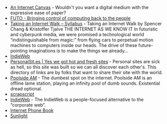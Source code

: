 - [An Internet Canvas](https://papers.mmm.dev/) - Wouldn't you want a digital medium with the expressive ease of paper?
- [FUTO - Bringing control of computing back to the people](https://futo.org/)
- [Taking an Internet Walk – Syllabus](https://syllabusproject.org/syllabus-for-taking-an-internet-walk/) - Taking an Internet Walk by Spencer Chang & Kristoffer Tjalve THE INTERNET AS WE KNOW IT In futuristic and cyberpunk media, we were promised a technological world “indistinguishable from magic:” from flying cars to perpetual motion machines to computers inside our heads. The drive of these future-pointing imaginations is to make the things we already…
- [IndieWeb](https://indieweb.org/)
- [PersonalSit.es | Yes we got hot and fresh sites](https://personalsit.es/) - Personal sites are sick as hell, so this site was built so we can all discover each other's. This directory of links are by folks that want to share their site with the world.
- [Poolside AM](https://poolside.am/) - The dumbest spot on the internet. Poolside AM is an offline lame station, playing an infinity pool of dumb sounds. Existential dread optional.
- [scrapscript](https://scrapscript.org/)
- [IndieWeb](https://indieweb.org/) - The IndieWeb is a people-focused alternative to the “corporate web”.
- [Internet Phone Book](https://internetphonebook.net/)
- [Sunlight](https://www.sunlit.place/)